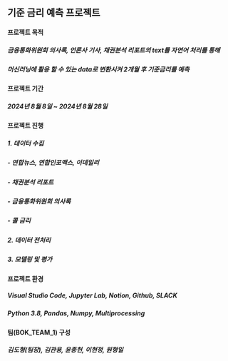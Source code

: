 ## 기준 금리 예측 프로젝트
#### 프로젝트 목적
##### 금융통화위원회 의사록, 언론사 기사, 채권분석 리포트의 ***text***를 자연어 처리를 통해
##### 머신러닝에 활용 할 수 있는 ***data***로 변환시켜 2개월 후 기준금리를 예측
#### 프로젝트 기간
##### 2024년 8월 8일 ~ 2024년 8월 28일
#### 프로젝트 진행
##### 1. 데이터 수집
   ##### - 연합뉴스, 연합인포맥스, 이데일리
   ##### - 채권분석 리포트
   ##### - 금융통화위원회 의사록
   ##### - 콜 금리
##### 2. 데이터 전처리
##### 3. 모델링 및 평가
#### 프로젝트 환경
##### Visual Studio Code, Jupyter Lab, Notion, Github, SLACK

##### Python 3.8, Pandas, Numpy, Multiprocessing

#### 팀(BOK_TEAM_1) 구성 

##### 김도형(팀장), 김관용, 윤종헌, 이현정, 원형일
